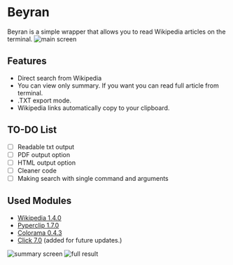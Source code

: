 # Beyran

Beyran is a simple wrapper that allows you to read Wikipedia articles on the terminal.
![main screen](http://tinyimg.io/i/artYQ9F.png)

## Features
* Direct search from Wikipedia
* You can view only summary. If you want you can read full article from terminal.
* .TXT export mode.
* Wikipedia links automatically copy to your clipboard.

## TO-DO List
- [ ] Readable txt output
- [ ] PDF output option
- [ ] HTML output option
- [ ] Cleaner code
- [ ] Making search with single command and arguments

## Used Modules
- [Wikipedia 1.4.0](https://pypi.org/project/wikipedia/)
- [Pyperclip 1.7.0](https://pypi.org/project/pyperclip/)
- [Colorama 0.4.3](https://pypi.org/project/colorama/)
- [Click 7.0](https://pypi.org/project/click) (added for future updates.)

![summary screen](http://tinyimg.io/i/VG9l7BH.png)
![full result](http://tinyimg.io/i/8OTi79Z.png)